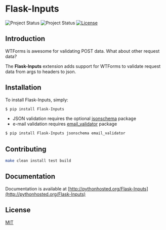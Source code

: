 # Flask-Inputs
![Project Status](https://img.shields.io/badge/status-active-green)
![Project Status](https://img.shields.io/badge/python-3.9%20%7C%203.10%20%7C%203.11-blue)
[![License](https://img.shields.io/badge/license-MIT-green)](./LICENSE.md)


## Introduction
WTForms is awesome for validating POST data. What about other request data?

The __Flask-Inputs__ extension adds support for WTForms to validate request data from args to headers to json.


## Installation
To install Flask-Inputs, simply:

```bash
$ pip install Flask-Inputs
```

- JSON validation requires the optional [jsonschema](https://pypi.python.org/pypi/jsonschema) package
- e-mail validation requires [email_validator](https://pypi.python.org/pypi/email_validator) package

```bash
$ pip install Flask-Inputs jsonschema email_validator
```


## Contributing
```bash
make clean install test build
```


## Documentation
Documentation is available at [http://pythonhosted.org/Flask-Inputs](http://pythonhosted.org/Flask-Inputs)


## License
[MIT](./LICENSE.md)
